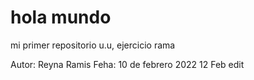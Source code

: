 # hola mundo
mi primer repositorio u.u, ejercicio rama 

Autor: Reyna Ramis
Feha: 10 de febrero 2022 12 Feb edit
